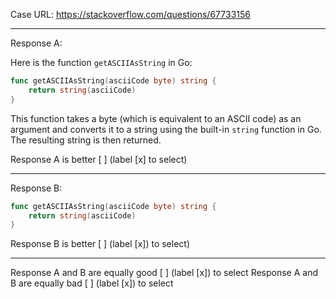 Case URL: https://stackoverflow.com/questions/67733156

------
Response A:

Here is the function `getASCIIAsString` in Go:

```go
func getASCIIAsString(asciiCode byte) string {
    return string(asciiCode)
}
```

This function takes a byte (which is equivalent to an ASCII code) as an argument and converts it to a string using the built-in `string` function in Go. The resulting string is then returned.

Response A is better [ ] (label [x] to select)

-------
Response B:

```go
func getASCIIAsString(asciiCode byte) string {
    return string(asciiCode)
}
```

Response B is better [ ] (label [x]) to select)

-------

Response A and B are equally good [ ] (label [x]) to select
Response A and B are equally bad [ ] (label [x]) to select
